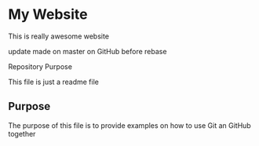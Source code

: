 # My Website

This is really awesome website

update made on master on GitHub before rebase

Repository Purpose

This file is just a readme file

## Purpose

The purpose of this file is to provide examples
on how to use Git an GitHub together